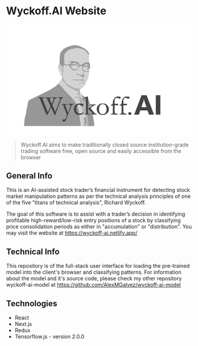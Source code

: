# Wyckoff.AI Website

![alt text](https://github.com/AlexMGalvez/wyckoff-ai-website/blob/master/public/images/logo-large-light-min.png?raw=true)

> Wyckoff.AI aims to make traditionally closed source institution-grade trading software free, open source and easily accessible from the browser

## General Info
This is an AI-assisted stock trader’s financial instrument for detecting stock market manipulation patterns as per the technical analysis principles of one of the five "titans of technical analysis", Richard Wyckoff.

The goal of this software is to assist with a trader’s decision in identifying profitable high-reward/low-risk entry positions of a stock by classifying price consolidation periods as either in "accumulation" or "distribution". You may visit the website at https://wyckoff-ai.netlify.app/

## Technical Info
This repository is of the full-stack user interface for loading the pre-trained model into the client's browser and classifying patterns. For information about the model and it's source code, please check my other repository wyckoff-ai-model at https://github.com/AlexMGalvez/wyckoff-ai-model

## Technologies
* React
* Next.js
* Redux
* Tensorflow.js - version 2.0.0

